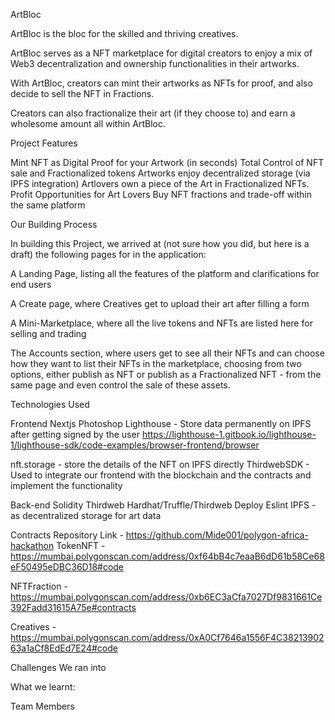 ArtBloc 

ArtBloc is the bloc for the skilled and thriving creatives.

ArtBloc serves as a NFT marketplace for digital creators to enjoy a mix of Web3 decentralization and ownership functionalities in their artworks.

With ArtBloc, creators can mint their artworks as NFTs for proof, and also decide to sell the NFT in Fractions.

Creators can also fractionalize their art (if they choose to) and earn a wholesome amount all within ArtBloc.


Project Features 

Mint NFT as Digital Proof for your Artwork (in seconds)
Total Control of NFT sale and Fractionalized tokens
Artworks enjoy decentralized storage (via IPFS integration)
Artlovers own a piece of the Art in Fractionalized NFTs.
Profit Opportunities for Art Lovers
Buy NFT fractions and trade-off within the same platform


Our Building Process

In building this Project, we arrived at (not sure how you did, but here is a draft) the following pages for in the application:


A Landing Page, listing all the features of the platform and clarifications for end users

A Create page, where Creatives get to upload their art after filling a form

A Mini-Marketplace, where all the live tokens and NFTs are listed here for selling and trading

The Accounts section, where users get to see all their NFTs and can choose how they want to list their NFTs in the marketplace, choosing from two options, either publish as NFT or publish as a Fractionalized NFT - from the same page and even control the sale of these assets.



Technologies Used

Frontend
Nextjs
Photoshop
Lighthouse - Store data permanently on IPFS after getting signed by the user 
https://lighthouse-1.gitbook.io/lighthouse-1/lighthouse-sdk/code-examples/browser-frontend/browser 

nft.storage - store the details of the NFT on IPFS directly
ThirdwebSDK - Used to integrate our frontend with the blockchain and the contracts and implement the functionality

Back-end
Solidity
Thirdweb
Hardhat/Truffle/Thirdweb Deploy 
Eslint
IPFS - as decentralized storage for art data

Contracts 
Repository Link - https://github.com/Mide001/polygon-africa-hackathon
TokenNFT - https://mumbai.polygonscan.com/address/0xf64bB4c7eaaB6dD61b58Ce68eF50495eDBC36D18#code

NFTFraction - https://mumbai.polygonscan.com/address/0xb6EC3aCfa7027Df9831661Ce392Fadd31615A75e#contracts

Creatives - https://mumbai.polygonscan.com/address/0xA0Cf7646a1556F4C3821390263a1aCf8EdEd7E24#code


Challenges We ran into


What we learnt:


Team Members
